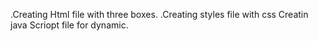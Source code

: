.Creating Html file with three boxes.
.Creating styles file with css
Creatin java Scriopt file for dynamic.

